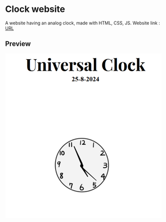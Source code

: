 # Clock website

A website having an analog clock, made with HTML, CSS, JS. 
Website link : [URL](https://anantluthra.github.io/Web-Clock/)

## Preview
![Clock](/assets/Screenshot%202024-09-25%20165633.png)